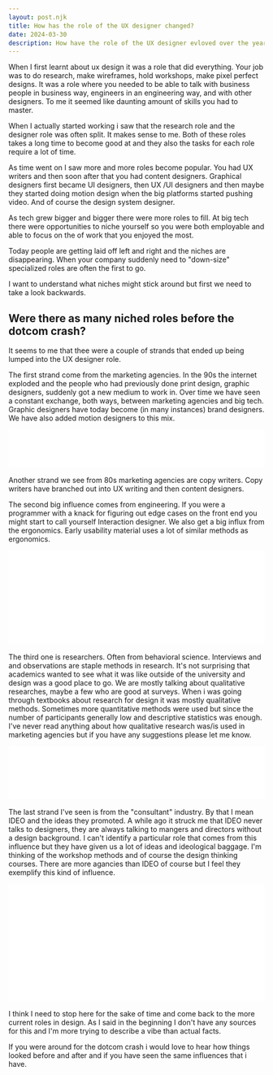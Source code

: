 ```yaml
---
layout: post.njk
title: How has the role of the UX designer changed?
date: 2024-03-30
description: How have the role of the UX designer evloved over the years?
---
```


When I first learnt about ux design it was a role that did everything. Your job was to do research, make wireframes, hold workshops, make pixel perfect designs. It was a role where you needed to be able to talk with business people in business way, engineers in an engineering way, and with other designers. To me it seemed like daunting amount of skills you had to master.

When I actually started working i saw that the research role and the designer role was often split. It makes sense to me. Both of these roles takes a long time to become good at and they also the tasks for each role require a lot of time.

As time went on I saw more and more roles become popular. You had UX writers and then soon after that you had content designers. Graphical designers first became UI designers, then UX /UI designers and then maybe they started doing motion design when the big platforms started pushing video. And of course the design system designer.

As tech grew bigger and bigger there were more roles to fill. At big tech there were opportunities to niche yourself so you were both employable and able to focus on the of work that you enjoyed the most.

Today people are getting laid off left and right and the niches are disappearing. When your company suddenly need to "down-size" specialized roles are often the first to go.

I want to understand what niches might stick around but first we need to take a look backwards.

## Were there as many niched roles before the dotcom crash?

It seems to me that thee were a couple of strands that ended up being lumped into the UX designer role.

The first strand come from the marketing agencies. In the 90s the internet exploded and the people who had previously done print design, graphic designers, suddenly got a new medium to work in. Over time we have seen a constant exchange, both ways, between marketing agencies and big tech. Graphic designers have today become (in many instances) brand designers. We have also added motion designers to this mix.

![Diagram with the roles that came from marketing](../../public/images/posts/marektingroles.png)

Another strand we see from 80s marketing agencies are copy writers. Copy writers have branched out into UX writing and then content designers.

The second big influence comes from engineering. If you were a programmer with a knack for figuring out edge cases on the front end you might start to call yourself Interaction designer. We also get a big influx from the ergonomics. Early usability material uses a lot of similar methods as ergonomics.

![Diagram of the roles that came from programmers](../../public/images/posts/programmerroles.png)

The third one is researchers. Often from behavioral science. Interviews and and observations are staple methods in research. It's not surprising that academics wanted to see what it was like outside of the university and design was a good place to go. We are mostly talking about qualitative researches, maybe a few who are good at surveys. When i was going through textbooks about research for design it was mostly qualitative methods. Sometimes more quantitative methods were used but since the number of participants generally low and descriptive statistics was enough. I've never read anything about how qualitative research was/is used in marketing agencies but if you have any suggestions please let me know.

![Diagram of the roles that came from researchers](../../public/images/posts/researchroles.png)

The last strand I've seen is from the "consultant" industry. By that I mean IDEO and the ideas they promoted. A while ago it struck me that IDEO never talks to designers, they are always talking to mangers and directors without a design background. I can't identify a particular role that comes from this influence but they have given us a lot of ideas and ideological baggage. I'm thinking of the workshop methods and of course the design thinking courses. There are more agancies than IDEO of course but I feel they exemplify this kind of influence.

![Diagram with all the roles that have been discussed](../../public/images/posts/Allroles.png)

I think I need to stop here for the sake of time and come back to the more current roles in design. As I said in the beginning I don't have any sources for this and I'm more trying to describe a vibe than actual facts.

If you were around for the dotcom crash i would love to hear how things looked before and after and if you have seen the same influences that i have.
